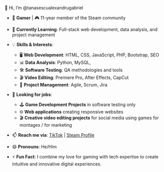 👋 Hi, I’m @tanasescualexandrugabriel 
- 👾 **Gamer** | 🎮 11-year member of the Steam community  
- 🌱 **Currently Learning**: Full-stack web development, data analysis, and project management  
- 💡 **Skills & Interests**:
   - 🖥️ **Web Development**: HTML, CSS, JavaScript, PHP, Bootstrap, SEO
   - 📊 **Data Analysis**: Python, MySQL,
   - 🛠️ **Software Testing**: QA methodologies and tools
   - 🎬 **Video Editing**: Premiere Pro, After Effects, CapCut
   - 📝 **Project Management**: Agile, Scrum, Jira

- 💼 **Looking for jobs**:
   - 🕹️ **Game Development Projects** in software testing only
   - 🌐 **Web applications** creating responsive websites
   - 🎬 **Creative video editing projects** for social media using games for montages / for marketing
- 📫 **Reach me via**:  <a href="https://www.tiktok.com/@justfl4sh" class="tiktok-link" target="_blank">TikTok</a> | [Steam Profile](TBD)

- 😄 **Pronouns**: He/Him 
  
- ⚡ **Fun Fact**: I combine my love for gaming with tech expertise to create intuitive and innovative digital experiences.

<!---
tanasescualexandrugabriel/tanasescualexandrugabriel is a ✨ special ✨ repository because its `README.md` (this file) appears on your GitHub profile.
You can click the Preview link to take a look at your changes.
--->
